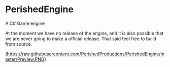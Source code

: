# PerishedEngine
A C# Game engine

At the moment we have no release of the engine, and it is also possible that we are never going to make a official release. That said feel free to build from source.

(https://raw.githubusercontent.com/PerishedProductions/PerishedEngine/master/Preview.PNG)
